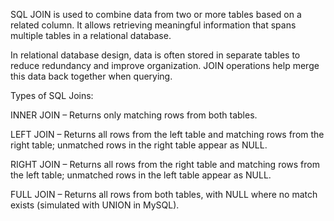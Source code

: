 SQL JOIN is used to combine data from two or more tables based on a related column. It allows retrieving meaningful information that spans multiple tables in a relational database.

In relational database design, data is often stored in separate tables to reduce redundancy and improve organization. JOIN operations help merge this data back together when querying.

Types of SQL Joins:

INNER JOIN – Returns only matching rows from both tables.

LEFT JOIN – Returns all rows from the left table and matching rows from the right table; unmatched rows in the right table appear as NULL.

RIGHT JOIN – Returns all rows from the right table and matching rows from the left table; unmatched rows in the left table appear as NULL.

FULL JOIN – Returns all rows from both tables, with NULL where no match exists (simulated with UNION in MySQL).
